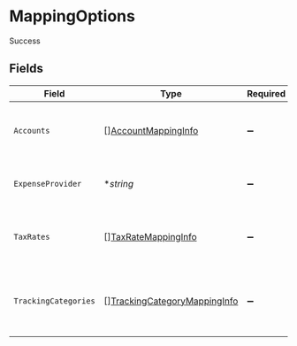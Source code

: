 # MappingOptions

Success


## Fields

| Field                                                                               | Type                                                                                | Required                                                                            | Description                                                                         | Example                                                                             |
| ----------------------------------------------------------------------------------- | ----------------------------------------------------------------------------------- | ----------------------------------------------------------------------------------- | ----------------------------------------------------------------------------------- | ----------------------------------------------------------------------------------- |
| `Accounts`                                                                          | [][AccountMappingInfo](../../models/shared/accountmappinginfo.md)                   | :heavy_minus_sign:                                                                  | Array of available accounts for mapping.                                            |                                                                                     |
| `ExpenseProvider`                                                                   | **string*                                                                           | :heavy_minus_sign:                                                                  | Name of the expense integration.                                                    | Partner Expense                                                                     |
| `TaxRates`                                                                          | [][TaxRateMappingInfo](../../models/shared/taxratemappinginfo.md)                   | :heavy_minus_sign:                                                                  | Array of available tax rates for mapping.                                           |                                                                                     |
| `TrackingCategories`                                                                | [][TrackingCategoryMappingInfo](../../models/shared/trackingcategorymappinginfo.md) | :heavy_minus_sign:                                                                  | Array of available tracking categories for mapping.                                 |                                                                                     |